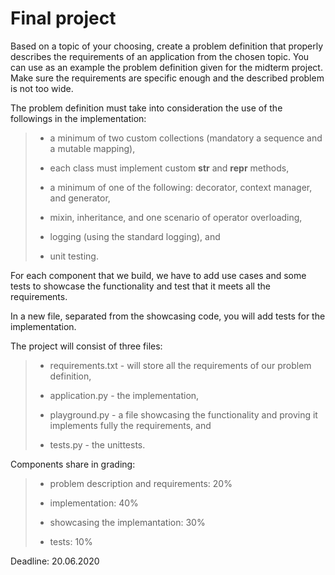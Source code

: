 # Final project


Based on a topic of your choosing, create a problem definition that properly describes the requirements of an application from the chosen topic. You can use as an example the problem definition given for the midterm project. Make sure the requirements are specific enough and the described problem is not too wide.

The problem definition must take into consideration the use of the followings in the implementation:
> * a minimum of two custom collections (mandatory a sequence and a mutable mapping),
> 
> * each class must implement custom __str__ and __repr__ methods,
>
> * a minimum of one of the following: decorator, context manager, and generator,
>
> * mixin, inheritance, and one scenario of operator overloading,
>
> * logging (using the standard logging), and
>
> * unit testing.

For each component that we build, we have to add use cases and some tests to showcase the functionality and test that it meets all the requirements.

In a new file, separated from the showcasing code, you will add tests for the implementation.

The project will consist of three files:
> * requirements.txt - will store all the requirements of our problem definition,
>
> * application.py - the implementation,
>
> * playground.py - a file showcasing the functionality and proving it implements fully the requirements, and
>
> * tests.py - the unittests.

Components share in grading:
> * problem description and requirements: 20%
>
> * implementation: 40%
>
> * showcasing the implemantation: 30%
>
> * tests: 10%

Deadline: 20.06.2020
